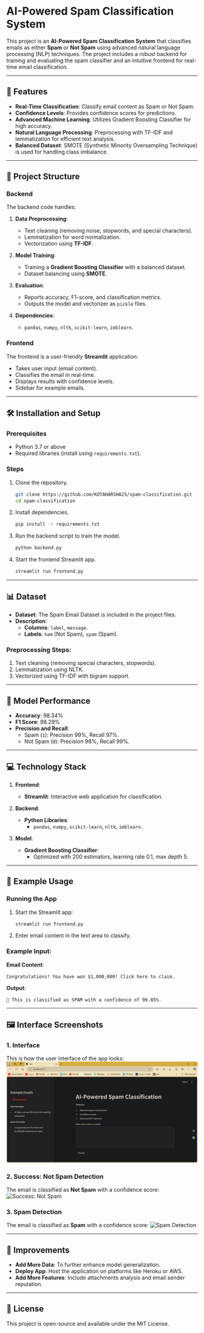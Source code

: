 
# AI-Powered Spam Classification System

This project is an **AI-Powered Spam Classification System** that classifies emails as either **Spam** or **Not Spam** using advanced natural language processing (NLP) techniques. The project includes a robust backend for training and evaluating the spam classifier and an intuitive frontend for real-time email classification.

---

## 🚀 Features

- **Real-Time Classification**: Classify email content as Spam or Not Spam.
- **Confidence Levels**: Provides confidence scores for predictions.
- **Advanced Machine Learning**: Utilizes Gradient Boosting Classifier for high accuracy.
- **Natural Language Processing**: Preprocessing with TF-IDF and lemmatization for efficient text analysis.
- **Balanced Dataset**: SMOTE (Synthetic Minority Oversampling Technique) is used for handling class imbalance.

---

## 📂 Project Structure

### Backend
The backend code handles:
1. **Data Preprocessing**:
   - Text cleaning (removing noise, stopwords, and special characters).
   - Lemmatization for word normalization.
   - Vectorization using **TF-IDF**.

2. **Model Training**:
   - Training a **Gradient Boosting Classifier** with a balanced dataset.
   - Dataset balancing using **SMOTE**.

3. **Evaluation**:
   - Reports accuracy, F1-score, and classification metrics.
   - Outputs the model and vectorizer as `pickle` files.

4. **Dependencies**:
   - `pandas`, `numpy`, `nltk`, `scikit-learn`, `imblearn`.

### Frontend
The frontend is a user-friendly **Streamlit** application:
- Takes user input (email content).
- Classifies the email in real-time.
- Displays results with confidence levels.
- Sidebar for example emails.

---

## 🛠️ Installation and Setup

### Prerequisites
- Python 3.7 or above
- Required libraries (install using `requirements.txt`).

### Steps
1. Clone the repository.
   ```bash
   git clone https://github.com/KOTAHARSHA25/spam-classification.git
   cd spam-classification
   ```

2. Install dependencies.
   ```bash
   pip install -r requirements.txt
   ```

3. Run the backend script to train the model.
   ```bash
   python backend.py
   ```

4. Start the frontend Streamlit app.
   ```bash
   streamlit run frontend.py
   ```

---

## 📊 Dataset

- **Dataset**: The Spam Email Dataset is included in the project files.
- **Description**:
  - **Columns**: `label`, `message`.
  - **Labels**: `ham` (Not Spam), `spam` (Spam).

### Preprocessing Steps:
1. Text cleaning (removing special characters, stopwords).
2. Lemmatization using NLTK.
3. Vectorized using TF-IDF with bigram support.

---

## 🧪 Model Performance

- **Accuracy**: 98.34%
- **F1 Score**: 98.29%
- **Precision and Recall**:
  - Spam (`1`): Precision 99%, Recall 97%.
  - Not Spam (`0`): Precision 98%, Recall 99%.

---

## 💻 Technology Stack

1. **Frontend**:
   - **Streamlit**: Interactive web application for classification.

2. **Backend**:
   - **Python Libraries**: 
     - `pandas`, `numpy`, `scikit-learn`, `nltk`, `imblearn`.

3. **Model**:
   - **Gradient Boosting Classifier**:
     - Optimized with 200 estimators, learning rate 0.1, max depth 5.

---

## 📄 Example Usage

### Running the App
1. Start the Streamlit app:
   ```bash
   streamlit run frontend.py
   ```

2. Enter email content in the text area to classify.

### Example Input:
**Email Content**:
```text
Congratulations! You have won $1,000,000! Click here to claim.
```

**Output**:
```text
🚨 This is classified as SPAM with a confidence of 99.85%.
```

---

## 🖼️ Interface Screenshots

### 1. Interface
This is how the user interface of the app looks:
![Interface](./images/interface.png)

### 2. Success: Not Spam Detection
The email is classified as **Not Spam** with a confidence score:
![Success: Not Spam](./images/success_not_spam.png)

### 3. Spam Detection
The email is classified as **Spam** with a confidence score:
![Spam Detection](./images/spam_detection.png)

---

## 🔧 Improvements

- **Add More Data**: To further enhance model generalization.
- **Deploy App**: Host the application on platforms like Heroku or AWS.
- **Add More Features**: Include attachments analysis and email sender reputation.

---

## 📝 License
This project is open-source and available under the MIT License.
